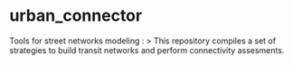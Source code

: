 # urban_connector
Tools for street networks modeling : > This repository compiles a set of strategies to build transit networks and perform connectivity assesments.  
